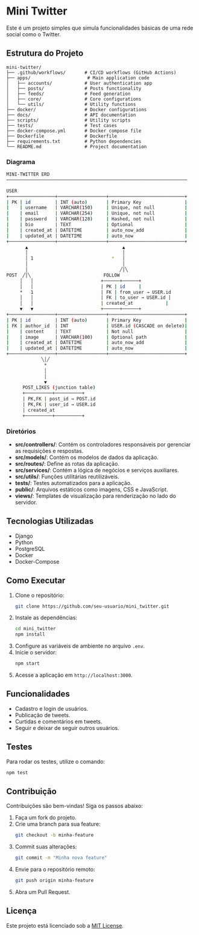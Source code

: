 # Mini Twitter

Este é um projeto simples que simula funcionalidades básicas de uma rede social como o Twitter.

## Estrutura do Projeto

```
mini-twitter/
├── .github/workflows/       # CI/CD workflows (GitHub Actions)
├── apps/                     # Main application code
│   ├── accounts/            # User authentication app
│   ├── posts/               # Posts functionality
│   ├── feeds/               # Feed generation
│   ├── core/                # Core configurations
│   └── utils/               # Utility functions
├── docker/                  # Docker configurations
├── docs/                    # API documentation
├── scripts/                 # Utility scripts
├── tests/                   # Test cases
├── docker-compose.yml       # Docker compose file
├── Dockerfile               # Dockerfile
├── requirements.txt         # Python dependencies
└── README.md                # Project documentation
```

### Diagrama
```bash
MINI-TWITTER ERD
───────────────────────────────────────────────────────────────────

USER
+─────────────────+──────────────────+────────────────────────────+
| PK | id         | INT (auto)       | Primary Key                |
|    | username   | VARCHAR(150)     | Unique, not null           |
|    | email      | VARCHAR(254)     | Unique, not null           |
|    | password   | VARCHAR(128)     | Hashed, not null           |
|    | bio        | TEXT             | Optional                   |
|    | created_at | DATETIME         | auto_now_add               |
|    | updated_at | DATETIME         | auto_now                   |
+─────────────────+──────────────────+────────────────────────────+
       ▲                                   ▲
       │                                   │
       │ 1                             *   │
       │                                   │
       │                                  ╱│╲
POST  ╱│╲                           FOLLOW
     │   │                         +──────+──────+
     │   │                         | PK | id     |
     *   1                         | FK | from_user → USER.id
     │   │                         | FK | to_user → USER.id |
     │   │                         | created_at            |
     ▼   ▼                         +──────+──────+
+─────────────────+──────────────────+────────────────────────────+
| PK | id         | INT (auto)       | Primary Key                |
| FK | author_id  | INT              | USER.id (CASCADE on delete)|
|    | content    | TEXT             | Not null                   |
|    | image      | VARCHAR(100)     | Optional path              |
|    | created_at | DATETIME         | auto_now_add               |
|    | updated_at | DATETIME         | auto_now                   |
+─────────────────+──────────────────+────────────────────────────+
             ╲│╱
              *
              │
              │
              ▼
      POST_LIKES (junction table)
      +──────────+──────────+
      | PK,FK | post_id → POST.id
      | PK,FK | user_id → USER.id
      | created_at
      +──────────+──────────+
```

### Diretórios

- **src/controllers/**: Contém os controladores responsáveis por gerenciar as requisições e respostas.
- **src/models/**: Contém os modelos de dados da aplicação.
- **src/routes/**: Define as rotas da aplicação.
- **src/services/**: Contém a lógica de negócios e serviços auxiliares.
- **src/utils/**: Funções utilitárias reutilizáveis.
- **tests/**: Testes automatizados para a aplicação.
- **public/**: Arquivos estáticos como imagens, CSS e JavaScript.
- **views/**: Templates de visualização para renderização no lado do servidor.

## Tecnologias Utilizadas

- Django
- Python
- PostgreSQL
- Docker
- Docker-Compose

## Como Executar

1. Clone o repositório:
    ```bash
    git clone https://github.com/seu-usuario/mini_twitter.git
    ```
2. Instale as dependências:
    ```bash
    cd mini_twitter
    npm install
    ```
3. Configure as variáveis de ambiente no arquivo `.env`.
4. Inicie o servidor:
    ```bash
    npm start
    ```
5. Acesse a aplicação em `http://localhost:3000`.

## Funcionalidades

- Cadastro e login de usuários.
- Publicação de tweets.
- Curtidas e comentários em tweets.
- Seguir e deixar de seguir outros usuários.

## Testes

Para rodar os testes, utilize o comando:
```bash
npm test
```

## Contribuição

Contribuições são bem-vindas! Siga os passos abaixo:

1. Faça um fork do projeto.
2. Crie uma branch para sua feature:
    ```bash
    git checkout -b minha-feature
    ```
3. Commit suas alterações:
    ```bash
    git commit -m "Minha nova feature"
    ```
4. Envie para o repositório remoto:
    ```bash
    git push origin minha-feature
    ```
5. Abra um Pull Request.

## Licença

Este projeto está licenciado sob a [MIT License](LICENSE).